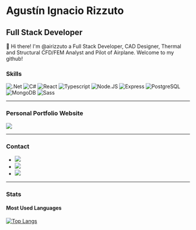 
# Agustín Ignacio Rizzuto

## Full Stack Developer

👋 Hi there! I'm @airizzuto a Full Stack Developer, CAD Designer, Thermal and Structural CFD/FEM Analyst and Pilot of Airplane. Welcome to my github!

### Skills

![.Net](<https://img.shields.io/badge/.NET-5C2D91?style=for-the-badge&logo=.net&logoColor=white>)
![C#](<https://img.shields.io/badge/C%23-239120?style=for-the-badge&logo=c-sharp&logoColor=white>)
![React](<https://img.shields.io/badge/React-20232A?style=for-the-badge&logo=react&logoColor=61DAFB>)
![Typescript](<https://img.shields.io/badge/TypeScript-007ACC?style=for-the-badge&logo=typescript&logoColor=white>)
![Node.JS](<https://img.shields.io/badge/Node.js-43853D?style=for-the-badge&logo=node.js&logoColor=white>)
![Express](<https://img.shields.io/badge/Express.js-404D59?style=for-the-badge>)
![PostgreSQL](<https://img.shields.io/badge/PostgreSQL-316192?style=for-the-badge&logo=postgresql&logoColor=white>)
![MongoDB](<https://img.shields.io/badge/MongoDB-4EA94B?style=for-the-badge&logo=mongodb&logoColor=white>)
![Sass](<https://img.shields.io/badge/Sass-CC6699?style=for-the-badge&logo=sass&logoColor=white>)

----

### Personal Portfolio Website

<a href="https://airizzutodeveloper.vercel.app/"><img src="https://img.shields.io/badge/Portfolio-Website-9cf?style=flat-square"></a>

----

### Contact

<ul>
  <li>
    <a href="https://twitter.com/airizzuto">
      <img src="https://img.shields.io/badge/Twitter-@airizzuto-white?style=flat-square&logo=twitter" />
    </a>
  </li>
  <li>
    <a href="https://www.linkedin.com/in/airizzuto/">
      <img src="https://img.shields.io/badge/LinkedIn-airizzuto-blue?style=flat-square" />
    </a>
  </li>
  <li>
    <a href="#">
      <img src="https://img.shields.io/badge/Discord-Acrux%231636-blueviolet?style=flat-square" />
    </a>
  </li>
</ul>

----

### Stats

#### Most Used Languages

[![Top Langs](https://github-readme-stats.vercel.app/api/top-langs/?username=airizzuto&theme=dark)](https://github.com/airizzuto/github-readme-stats)
